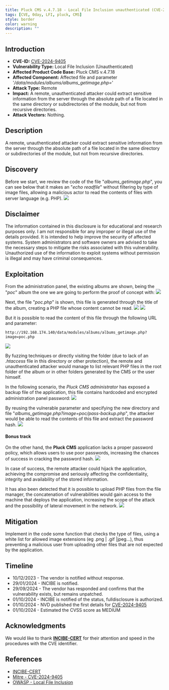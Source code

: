 ```yaml
---
title: Pluck CMS v.4.7.18 - Local File Inclusion unauthenticated (CVE-2024-9405)
tags: [CVE, 0day, LFI, pluck, CMS]
style: border
color: warning
description: ""
---
```


## Introduction
- **CVE-ID:** [CVE-2024-9405](https://cve.mitre.org/cgi-bin/cvename.cgi?name=CVE-2024-9405)
- **Vulnerability Type:** Local File Inclusion (Unauthenticated)
- **Affected Product Code Base:** Pluck CMS v.4.7.18
- **Affected Component:** Affected file and parameter '*/data/modules/albums/albums_getimage.php=<FILE>*'
- **Attack Type:** Remote 
- **Impact:** A remote, unauthenticated attacker could extract sensitive information from the server through the absolute path of a file located in the same directory or subdirectories of the module, but not from recursive directories.
- **Attack Vectors:** Nothing.

## Description
A remote, unauthenticated attacker could extract sensitive information from the server through the absolute path of a file located in the same directory or subdirectories of the module, but not from recursive directories.

## Discovery
Before we start, we review the code of the file "*albums_getimage.php*", you can see below that it makes an "*echo readfile*" without filtering by type of image files, allowing a malicious actor to read the contents of files with server language (e.g. PHP).
![](../assets/img/cve-2024-9405/1.png)

## Disclaimer
The information contained in this disclosure is for educational and research purposes only. I am not responsible for any improper or illegal use of the details provided. It is intended to help improve the security of affected systems. System administrators and software owners are advised to take the necessary steps to mitigate the risks associated with this vulnerability. Unauthorized use of the information to exploit systems without permission is illegal and may have criminal consequences.

## Exploitation
From the administration panel, the existing albums are shown, being the "*poc*" album the one we are going to perform the proof of concept with:
![](../assets/img/cve-2024-9405/2.png)

Next, the file "*poc.php*" is shown, this file is generated through the title of the album, creating a PHP file whose content cannot be read.
![](../assets/img/cve-2024-9405/3.png)
![](../assets/img/cve-2024-9405/4.png)

But it is possible to read the content of this file through the following URL and parameter: 
```
http://192.168.174.140/data/modules/albums/albums_getimage.php?image=poc.php
```
![](../assets/img/cve-2024-9405/5.png)

By fuzzing techniques or directly visiting the folder (due to lack of an *.htaccess* file in this directory or other protection), the remote and unauthenticated attacker would manage to list relevant PHP files in the root folder of the album or in other folders generated by the CMS or the user himself.

In the following scenario, the *Pluck CMS administrator* has exposed a backup file of the application, this file contains hardcoded and encrypted administration panel password:
![](../assets/img/cve-2024-9405/6.png)

By reusing the vulnerable parameter and specifying the new directory and file "*albums_getimage.php?image=poc/pass-backup.php*", the attacker would be able to read the contents of this file and extract the password hash.
![](../assets/img/cve-2024-9405/7.png)

#### Bonus track
On the other hand, the **Pluck CMS** application lacks a proper password policy, which allows users to use poor passwords, increasing the chances of success in cracking the password hash.
![](../assets/img/cve-2024-9405/8.png)

In case of success, the remote attacker could hijack the application, achieving the compromise and seriously affecting the confidentiality, integrity and availability of the stored information.

It has also been detected that it is possible to upload PHP files from the file manager, the concatenation of vulnerabilities would gain access to the machine that deploys the application, increasing the scope of the attack and the possibility of lateral movement in the network.
![](../assets/img/cve-2024-9405/9.png)

## Mitigation
Implement in the code some function that checks the type of files, using a white list for allowed image extensions (eg .png | .gif |jpeg...), thus preventing a malicious user from uploading other files that are not expected by the application.

## Timeline
- 10/12/2023 - The vendor is notified without response.
- 29/01/2024 - INCIBE is notified.
- 29/09/2024 - The vendor has responded and confirms that the vulnerability exists, but remains unpatched.
- 01/10/2024 - INCIBE is notified of the status, fulldisclosure is authorized. 
- 01/10/2024 - NVD published the first details for [CVE-2024-9405](https://cve.mitre.org/cgi-bin/cvename.cgi?name=CVE-2024-9405)
- 01/10/2024 - Estimated the CVSS score as MEDIUM

## Acknowledgments
We would like to thank [**INCIBE-CERT**](https://www.incibe.es/incibe-cert) for their attention and speed in the procedures with the CVE identifier.

## References
- [INCIBE-CERT](https://www.incibe.es/en/incibe-cert/notices/aviso/incorrect-limitation-path-restricted-directory-pluck-cms)
- [Mitre - CVE-2024-9405](https://cve.mitre.org/cgi-bin/cvename.cgi?name=CVE-2024-9405)
- [OWASP - Local File Inclusion](https://owasp.org/www-project-web-security-testing-guide/v42/4-Web_Application_Security_Testing/07-Input_Validation_Testing/11.1-Testing_for_Local_File_Inclusion)